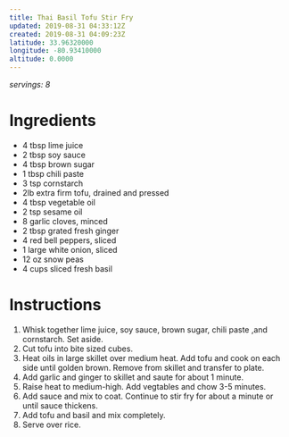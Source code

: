 ```yaml
---
title: Thai Basil Tofu Stir Fry
updated: 2019-08-31 04:33:12Z
created: 2019-08-31 04:09:23Z
latitude: 33.96320000
longitude: -80.93410000
altitude: 0.0000
---
```


*servings: 8*

# Ingredients

* 4 tbsp lime juice
* 2 tbsp soy sauce
* 4 tbsp brown sugar
* 1 tbsp chili paste
* 3 tsp cornstarch
* 2lb extra firm tofu, drained and pressed
* 4 tbsp vegetable oil
* 2 tsp sesame oil
* 8 garlic cloves, minced
* 2 tbsp grated fresh ginger
* 4 red bell peppers, sliced
* 1 large white onion, sliced
* 12 oz snow peas
* 4 cups sliced fresh basil

# Instructions

1. Whisk together lime juice, soy sauce, brown sugar, chili paste ,and cornstarch. Set aside.
2. Cut tofu into bite sized cubes.
3. Heat oils in large skillet over medium heat. Add tofu and cook on each side until golden brown. Remove from skillet and transfer to plate.
4. Add garlic and ginger to skillet and saute for about 1 minute.
5. Raise heat to medium-high. Add vegtables and chow 3-5 minutes.
6. Add sauce and mix to coat. Continue to stir fry for about a minute or until sauce thickens.
7. Add tofu and basil and mix completely.
8. Serve over rice.